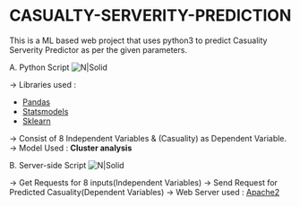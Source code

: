 # CASUALTY-SERVERITY-PREDICTION

This is a ML based web project that uses python3 to predict Casuality Serverity Predictor as per the given parameters.


A. Python Script ![N|Solid](https://www.python.org/static/community_logos/python-powered-w-70x28.png)

-> Libraries used :
  - [Pandas](https://pypi.org/project/pandas/) 
  - [Statsmodels](https://pypi.org/project/statsmodels/) 
  - [Sklearn](https://pypi.org/project/sklearn/) 

-> Consist of 8 Independent Variables & (Casuality) as Dependent Variable.
-> Model Used : **Cluster analysis**

B. Server-side Script ![N|Solid](https://www.php.net/images/logos/php-power-micro.png)
  
  -> Get Requests for 8 inputs(Independent Variables)
  -> Send Request for Predicted Casuality(Dependent Variables)
  -> Web Server used : [Apache2](https://httpd.apache.org/)
